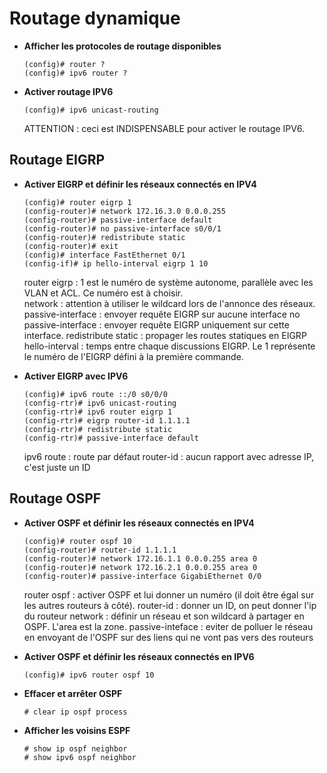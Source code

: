 # Routage dynamique

* **Afficher les protocoles de routage disponibles**
	```
	(config)# router ?
	(config)# ipv6 router ?
	```

* **Activer routage IPV6**
	```
	(config)# ipv6 unicast-routing
	```
	ATTENTION : ceci est INDISPENSABLE pour activer le routage IPV6.

## Routage EIGRP

* **Activer EIGRP et définir les réseaux connectés en IPV4**
	```
	(config)# router eigrp 1
	(config-router)# network 172.16.3.0 0.0.0.255
	(config-router)# passive-interface default
	(config-router)# no passive-interface s0/0/1
	(config-router)# redistribute static
	(config-router)# exit
	(config)# interface FastEthernet 0/1
	(config-if)# ip hello-interval eigrp 1 10
	```
	router eigrp : 1 est le numéro de système autonome, parallèle avec les VLAN et ACL. Ce numéro est à choisir.  
	network : attention à utiliser le wildcard lors de l'annonce des réseaux.
	passive-interface : envoyer requête EIGRP sur aucune interface
	no passive-interface : envoyer requête EIGRP uniquement sur cette interface.
	redistribute static : propager les routes statiques en EIGRP
	hello-interval : temps entre chaque discussions EIGRP. Le 1 représente le numéro de l'EIGRP défini à la première commande.

* **Activer EIGRP avec IPV6**
	```
	(config)# ipv6 route ::/0 s0/0/0
	(config-rtr)# ipv6 unicast-routing
	(config-rtr)# ipv6 router eigrp 1
	(config-rtr)# eigrp router-id 1.1.1.1
	(config-rtr)# redistribute static
	(config-rtr)# passive-interface default
	```
	ipv6 route : route par défaut
	router-id : aucun rapport avec adresse IP, c'est juste un ID

## Routage OSPF

* **Activer OSPF et définir les réseaux connectés en IPV4**
	```
	(config)# router ospf 10
	(config-router)# router-id 1.1.1.1
	(config-router)# network 172.16.1.1 0.0.0.255 area 0
	(config-router)# network 172.16.2.1 0.0.0.255 area 0
	(config-router)# passive-interface GigabiEthernet 0/0
	```
	router ospf : activer OSPF et lui donner un numéro (il doit être égal sur les autres routeurs à côté).
	router-id : donner un ID, on peut donner l'ip du routeur
	network : définir un réseau et son wildcard à partager en OSPF. L'area est la zone.
	passive-inteface : eviter de polluer le réseau en envoyant de l'OSPF sur des liens qui ne vont pas vers des routeurs

* **Activer OSPF et définir les réseaux connectés en IPV6**
	```
	(config)# ipv6 router ospf 10
	```

* **Effacer et arrêter OSPF**
	```
	# clear ip ospf process
	```

* **Afficher les voisins ESPF**
	```
	# show ip ospf neighbor
	# show ipv6 ospf neighbor
	```
